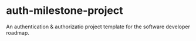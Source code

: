 # auth-milestone-project
An authentication &amp; authorizatio project template for the software developer roadmap.
